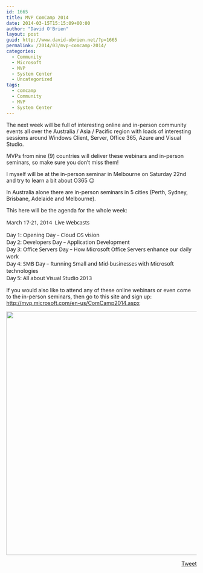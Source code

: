 ```yaml
---
id: 1665
title: MVP ComCamp 2014
date: 2014-03-15T15:15:09+00:00
author: "David O'Brien"
layout: post
guid: http://www.david-obrien.net/?p=1665
permalink: /2014/03/mvp-comcamp-2014/
categories:
  - Community
  - Microsoft
  - MVP
  - System Center
  - Uncategorized
tags:
  - comcamp
  - Community
  - MVP
  - System Center
---
```

The next week will be full of interesting online and in-person community events all over the Australia / Asia / Pacific region with loads of interesting sessions around Windows Client, Server, Office 365, Azure and Visual Studio.

MVPs from nine (9) countries will deliver these webinars and in-person seminars, so make sure you don&#8217;t miss them!

I myself will be at the in-person seminar in Melbourne on Saturday 22nd and try to learn a bit about O365 😉
  
In Australia alone there are in-person seminars in 5 cities (Perth, Sydney, Brisbane, Adelaide and Melbourne).

This here will be the agenda for the whole week:

<div>
  <div>
    <p align="left">
      <span style="font-family: 'Segoe UI';">March 17-21, 2014  Live Webcasts</span>
    </p>
  </div>
</div>

<div>
  <p>
    <span style="font-family: 'Segoe UI';">Day 1: Opening Day &#8211; Cloud OS vision<br /> Day 2: Developers Day &#8211; Application Development<br /> Day 3: Office Servers Day &#8211; How Microsoft Office Servers enhance our daily work<br /> Day 4: SMB Day &#8211; Running Small and Mid-businesses with Microsoft technologies<br /> Day 5: All about Visual Studio 2013</span>
  </p>
  
  <p>
    If you would also like to attend any of these online webinars or even come to the in-person seminars, then go to this site and sign up:<br /> <a href="http://mvp.microsoft.com/en-us/ComCamp2014.aspx" onclick="_gaq.push(['_trackEvent', 'outbound-article', 'http://mvp.microsoft.com/en-us/ComCamp2014.aspx', 'http://mvp.microsoft.com/en-us/ComCamp2014.aspx']);" target="_blank">http://mvp.microsoft.com/en-us/ComCamp2014.aspx</a>
  </p>
  
  <p>
    <img class="img-responsive aligncenter" alt="" src="http://event.ndeavor.co.kr/2014/msmvp/img/melbourne_img1.gif" width="750" height="644" />
  </p>
</div>

<div style="float: right; margin-left: 10px;">
  <a href="https://twitter.com/share" onclick="_gaq.push(['_trackEvent', 'outbound-article', 'https://twitter.com/share', 'Tweet']);" class="twitter-share-button" data-hashtags="comcamp,Community,MVP,System+Center" data-count="vertical" data-url="http://www.david-obrien.net/2014/03/mvp-comcamp-2014/">Tweet</a>
</div>
